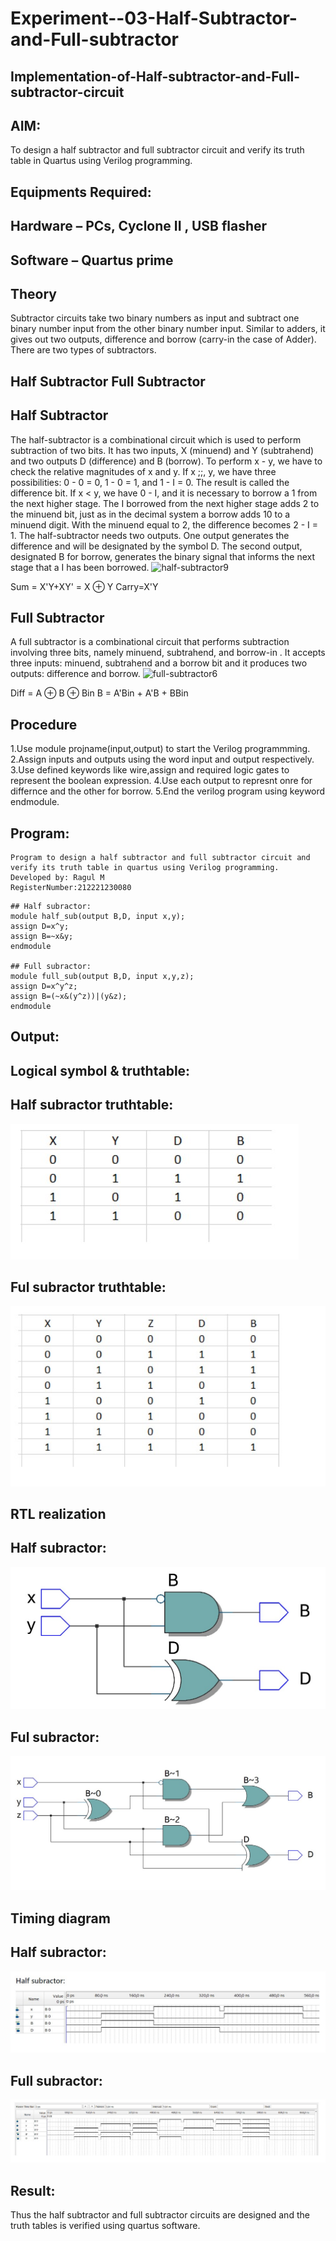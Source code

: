 # Experiment--03-Half-Subtractor-and-Full-subtractor
## Implementation-of-Half-subtractor-and-Full-subtractor-circuit
## AIM:
To design a half subtractor and full subtractor circuit and verify its truth table in Quartus using Verilog programming.

## Equipments Required:
## Hardware – PCs, Cyclone II , USB flasher
## Software – Quartus prime
## Theory
Subtractor circuits take two binary numbers as input and subtract one binary number input from the other binary number input. Similar to adders, it gives out two outputs, difference and borrow (carry-in the case of Adder). There are two types of subtractors.

## Half Subtractor Full Subtractor
## Half Subtractor
The half-subtractor is a combinational circuit which is used to perform subtraction of two bits. It has two inputs, X (minuend) and Y (subtrahend) and two outputs D (difference) and B (borrow). To perform x - y, we have to check the relative magnitudes of x and y. If x ;;, y, we have three possibilities: 0 - 0 = 0, 1 - 0 = 1, and 1 - I = 0. The result is called the difference bit. If x < y, we have 0 - I, and it is necessary to borrow a 1 from the next higher stage. The I borrowed from the next higher stage adds 2 to the minuend bit, just as in the decimal system a borrow adds 10 to a minuend digit. With the minuend equal to 2, the difference becomes 2 - I = 1. The half-subtractor needs two outputs. One output generates the difference and will be designated by the symbol D. The second output, designated B for borrow, generates the binary signal that informs the next stage that a I has been borrowed.
![half-subtractor9](https://user-images.githubusercontent.com/36288975/166112538-58c3bc7c-ee5d-4e6a-ac8d-8e8328efe27a.png)


Sum = X'Y+XY' = X ⊕ Y
Carry=X'Y

## Full Subtractor
A full subtractor is a combinational circuit that performs subtraction involving three bits, namely minuend, subtrahend, and borrow-in . It accepts three inputs: minuend, subtrahend and a borrow bit and it produces two outputs: difference and borrow. 
![full-subtractor6](https://user-images.githubusercontent.com/36288975/166112541-24c68359-3de8-4674-ae22-8272ffc385ed.png)


Diff = A ⊕ B ⊕ Bin B = A'Bin + A'B + BBin

## Procedure
1.Use module projname(input,output) to start the Verilog programmming.
2.Assign inputs and outputs using the word input and output respectively.
3.Use defined keywords like wire,assign and required logic gates to represent the boolean expression.
4.Use each output to represnt onre for differnce and the other for borrow.
5.End the verilog program using keyword endmodule.





## Program:
~~~
Program to design a half subtractor and full subtractor circuit and verify its truth table in quartus using Verilog programming.
Developed by: Ragul M 
RegisterNumber:212221230080  
~~~ 
~~~
## Half subractor:
module half_sub(output B,D, input x,y);
assign D=x^y;
assign B=~x&y;
endmodule

## Full subractor:
module full_sub(output B,D, input x,y,z);
assign D=x^y^z;
assign B=(~x&(y^z))|(y&z);
endmodule
~~~

## Output:

## Logical symbol & truthtable:
## Half subractor truthtable:
![output](https://github.com/ragulmani936/Experiment--03-Half-Subtractor-and-Full-subtractor/blob/main/de%209.jpg)

## Ful  subractor truthtable:
![output](https://github.com/ragulmani936/Experiment--03-Half-Subtractor-and-Full-subtractor/blob/main/de%2010.jpg)

##  RTL realization
## Half subractor:
![output](https://github.com/ragulmani936/Experiment--03-Half-Subtractor-and-Full-subtractor/blob/main/de%2011.jpg)
## Ful  subractor:
![output](https://github.com/ragulmani936/Experiment--03-Half-Subtractor-and-Full-subtractor/blob/main/de%2012.jpg)

## Timing diagram 
## Half subractor:
![output](https://github.com/ragulmani936/Experiment--03-Half-Subtractor-and-Full-subtractor/blob/main/de%2013.jpg)
## Full subractor:
![output](https://github.com/ragulmani936/Experiment--03-Half-Subtractor-and-Full-subtractor/blob/main/de%2014.jpg)

## Result:
Thus the half subtractor and full subtractor circuits are designed and the truth tables is verified using quartus software.
